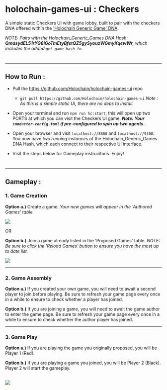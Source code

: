 # holochain-games-ui : Checkers
A simple static Checkers UI with game lobby, built to pair with the checkers DNA offered within the ['Holochain Generic Game' DNA](https://github.com/willemolding/generic-game-holochain).

*NOTE: Pairs with the Holochain_Generic_Games DNA Hash:  **QmasydEL51rYG8iGoTmEtyBfetQZ5gySyouzWGmyXqewWr**, which includes the added `get game hash fn`.*

#
---
## How to Run :
- Pull the https://github.com/Holochain/holochain-games-ui repo
    - `git pull https://github.com/Holochain/holochain-games-ui`
    *Note : As this is a simple static UI, there are no deps to install.*
  
- Open your terminal and run `npm run hc:start`, this will open up two PORTS at which you can visit the Checkers UI game.
   _**Note: Your `conductor-config.toml` if pre-configured to spin up two agents.**_

- Open your browser and visit `localhost://8800` and `localhost://9300`. You now have *two running instances* of the Holochain_Generic_Games DNA Hash, which each connect to their respective UI interface.

- Visit the steps below for Gameplay instrucitons.  Enjoy!
#
---
## Gameplay :

### 1. Game Creation

**Option a.)** Create a game.
*Your new games will appear in the 'Authored Games' table.*

![](https://i.imgur.com/EcGTtH8.png)

OR

**Option b.)** Join a game already listed in the 'Proposed Games' table.
*NOTE: Be sure to click the 'Reload Games' button to ensure you have the most up to date list.*

![](https://i.imgur.com/bcxsXSJ.png)

---
### 2. Game Assembly

**Option a.)** If you created your own game, you will need to await a second player to join before playing. Be sure to refresh your game page every once in a while to ensure to check whether a player has joined.

**Option b.)** If you are joining a game, you will need to await the game author to enter the game page. Be sure to refresh your game page every once in a while to ensure to check whether the author player has joined.

---
### 3. Game Play

**Option a.)** If you are playing the game you originally proposed, you will be Player 1 (Red).

**Option b.)** If you are playing a game you joined, you will be Player 2 (Black). Player 2 will start the gameplay.

![](https://i.imgur.com/1Se7Li2.jpg)
---

